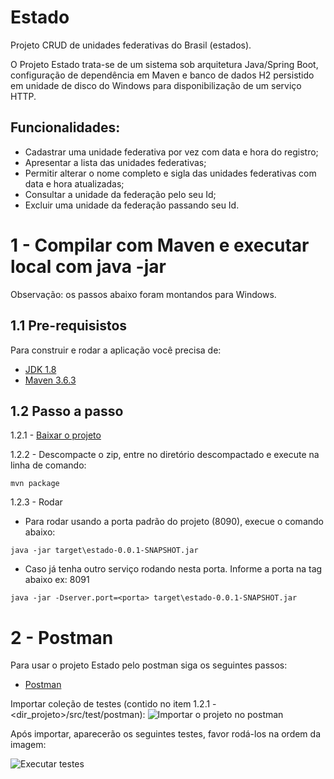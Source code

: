 # Estado
Projeto CRUD de unidades federativas do Brasil (estados).

O Projeto Estado trata-se de um sistema sob arquitetura Java/Spring Boot, configuração de dependência em Maven e banco de dados H2 persistido em unidade de disco do Windows para disponibilização de um serviço HTTP. 

## Funcionalidades:
- Cadastrar uma unidade federativa por vez com data e hora do registro;
- Apresentar a lista das unidades federativas;
- Permitir alterar o nome completo e sigla das unidades federativas com data e hora atualizadas;
- Consultar a unidade da federação pelo seu Id;
- Excluir uma unidade da federação passando seu Id.

# 1 - Compilar com Maven e executar local com java -jar

Observação: os passos abaixo foram montandos para Windows.

## 1.1 Pre-requisistos
Para construir e rodar a aplicação você precisa de:
- [JDK 1.8](http://www.oracle.com/technetwork/java/javase/downloads/jdk8-downloads-2133151.html)
- [Maven 3.6.3](https://maven.apache.org)

## 1.2 Passo a passo
1.2.1 - [Baixar o projeto](https://github.com/ronybrand/estado/archive/feature/estado.zip)

1.2.2 - Descompacte o zip, entre no diretório descompactado e execute na linha de comando:
```
mvn package
```

1.2.3 - Rodar
- Para rodar usando a porta padrão do projeto (8090), execue o comando abaixo:
```
java -jar target\estado-0.0.1-SNAPSHOT.jar
```

- Caso já tenha outro serviço rodando nesta porta. Informe a porta na tag abaixo ex: 8091
```
java -jar -Dserver.port=<porta> target\estado-0.0.1-SNAPSHOT.jar
```

# 2 - Postman
Para usar o projeto Estado pelo postman siga os seguintes passos:
- [Postman](https://www.postman.com/downloads/)

Importar coleção de testes (contido no item 1.2.1 - <dir_projeto>/src/test/postman):
![Importar o projeto no postman](https://github.com/ronybrand/numero_por_extenso/blob/feature/numero_por_extenso/importar_projeto_postman.png)

Após importar, aparecerão os seguintes testes, favor rodá-los na ordem da imagem:

![Executar testes](https://github.com/ronybrand/estado/blob/feature/estado/sequencia%20de%20execu%C3%A7%C3%A3o%20de%20teste%20no%20postman.png)
